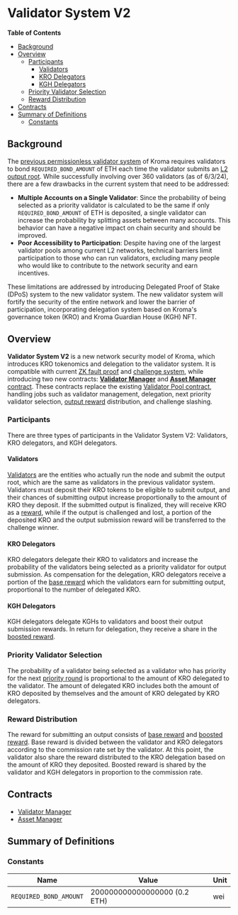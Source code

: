 # Validator System V2

<!-- All glossary references in this file. -->

[g-l2-output]: ../../glossary.md#l2-output-root
[g-zk-fault-proof]: ../../glossary.md#zk-fault-proof
[g-validator-pool-contract]: ../../glossary.md#validator-pool-contract
[g-validator-manager-contract]: ../../glossary.md#validator-manager-contract
[g-asset-manager-contract]: ../../glossary.md#asset-manager-contract
[g-validator]: ../../glossary.md#validator
[g-output-reward]: ../../glossary.md#output-reward
[g-validator-reward]: ../../glossary.md#validator-reward
[g-base-reward]: ../../glossary.md#base-reward
[g-boosted-reward]: ../../glossary.md#boosted-reward
[g-priority-round]: ../../glossary.md#priority-round

<!-- START doctoc generated TOC please keep comment here to allow auto update -->
<!-- DON'T EDIT THIS SECTION, INSTEAD RE-RUN doctoc TO UPDATE -->
**Table of Contents**

- [Background](#background)
- [Overview](#overview)
  - [Participants](#participants)
    - [Validators](#validators)
    - [KRO Delegators](#kro-delegators)
    - [KGH Delegators](#kgh-delegators)
  - [Priority Validator Selection](#priority-validator-selection)
  - [Reward Distribution](#reward-distribution)
- [Contracts](#contracts)
- [Summary of Definitions](#summary-of-definitions)
  - [Constants](#constants)

<!-- END doctoc generated TOC please keep comment here to allow auto update -->

## Background

The [previous permissionless validator system](../../protocol/validator.md#validator-pool-smart-contract) of Kroma
requires validators to bond `REQUIRED_BOND_AMOUNT` of ETH each time the validator submits an
[L2 output root][g-l2-output]. While successfully involving over 360 validators (as of 6/3/24), there are a few
drawbacks in the current system that need to be addressed:

- **Multiple Accounts on a Single Validator**: Since the probability of being selected as a priority validator is
  calculated to be the same if only `REQUIRED_BOND_AMOUNT` of ETH is deposited, a single validator can increase the
  probability by splitting assets between many accounts. This behavior can have a negative impact on chain security and
  should be improved.
- **Poor Accessibility to Participation**: Despite having one of the largest validator pools among current L2 networks,
  technical barriers limit participation to those who can run validators, excluding many people who would like to
  contribute to the network security and earn incentives.

These limitations are addressed by introducing Delegated Proof of Stake (DPoS) system to the new validator system. The
new validator system will fortify the security of the entire network and lower the barrier of participation,
incorporating delegation system based on Kroma's governance token (KRO) and Kroma Guardian House (KGH) NFT.

## Overview

**Validator System V2** is a new network security model of Kroma, which introduces KRO tokenomics and delegation to the
validator system. It is compatible with current [ZK fault proof][g-zk-fault-proof] and
[challenge system](../../fault-proof/challenge.md), while introducing two new contracts:
[**Validator Manager**][g-validator-manager-contract] and [**Asset Manager** contract][g-asset-manager-contract]. These
contracts replace the existing [Validator Pool contract][g-validator-pool-contract], handling jobs such as validator
management, delegation, next priority validator selection, [output reward][g-output-reward] distribution, and challenge
slashing.

### Participants

There are three types of participants in the Validator System V2: Validators, KRO delegators, and KGH delegators.

#### Validators

[Validators][g-validator] are the entities who actually run the node and submit the output root, which are the same as
validators in the previous validator system. Validators must deposit their KRO tokens to be eligible to submit output, 
and their chances of submitting output increase proportionally to the amount of KRO they deposit. If the submitted 
output is finalized, they will receive KRO as a [reward][g-validator-reward], while if the output is challenged and 
lost, a portion of the deposited KRO and the output submission reward will be transferred to the challenge winner.

#### KRO Delegators

KRO delegators delegate their KRO to validators and increase the probability of the validators being selected as a
priority validator for output submission. As compensation for the delegation, KRO delegators receive a portion of the
[base reward][g-base-reward] which the validators earn for submitting output, proportional to the number of delegated
KRO.

#### KGH Delegators

KGH delegators delegate KGHs to validators and boost their output submission rewards. In return for delegation,
they receive a share in the [boosted reward][g-boosted-reward].

### Priority Validator Selection

The probability of a validator being selected as a validator who has priority for the next
[priority round][g-priority-round] is proportional to the amount of KRO delegated to the validator. The amount of
delegated KRO includes both the amount of KRO deposited by themselves and the amount of KRO delegated by KRO delegators.

### Reward Distribution

The reward for submitting an output consists of [base reward][g-base-reward] and [boosted reward][g-boosted-reward].
Base reward is divided between the validator and KRO delegators according to the commission rate set by the validator.
At this point, the validator also share the reward distributed to the KRO delegation based on the
amount of KRO they deposited. Boosted reward is shared by the validator and KGH delegators in proportion to the
commission rate.

## Contracts

- [Validator Manager](./validator-manager.md)
- [Asset Manager](./asset-manager.md)

## Summary of Definitions

### Constants

| Name                   | Value                        | Unit |
|------------------------|------------------------------|------|
| `REQUIRED_BOND_AMOUNT` | 200000000000000000 (0.2 ETH) | wei  |
